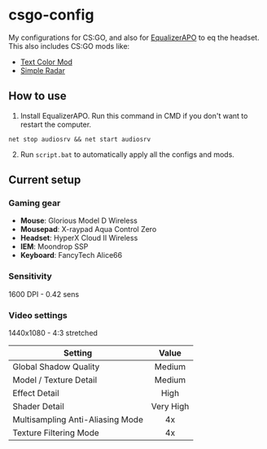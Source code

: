 # csgo-config
My configurations for CS:GO, and also for [EqualizerAPO](https://sourceforge.net/projects/equalizerapo/) to eq the headset. This also includes CS:GO mods like:
- [Text Color Mod](https://maximhere.me/modifications/)
- [Simple Radar](https://readtldr.gg/simpleradar-bananagaming)

## How to use
1. Install EqualizerAPO. Run this command in CMD if you don't want to restart the computer.
```batch
net stop audiosrv && net start audiosrv
```
2. Run `script.bat` to automatically apply all the configs and mods.

## Current setup
### Gaming gear
- **Mouse**: Glorious Model D Wireless
- **Mousepad**: X-raypad Aqua Control Zero
- **Headset**: HyperX Cloud II Wireless
- **IEM**: Moondrop SSP
- **Keyboard**: FancyTech Alice66

### Sensitivity
1600 DPI - 0.42 sens

### Video settings
1440x1080 - 4:3 stretched

| Setting | Value |
| --- | :---: |
| Global Shadow Quality | Medium |
| Model / Texture Detail | Medium |
| Effect Detail | High |
| Shader Detail | Very High |
| Multisampling Anti-Aliasing Mode | 4x |
| Texture Filtering Mode | 4x |
